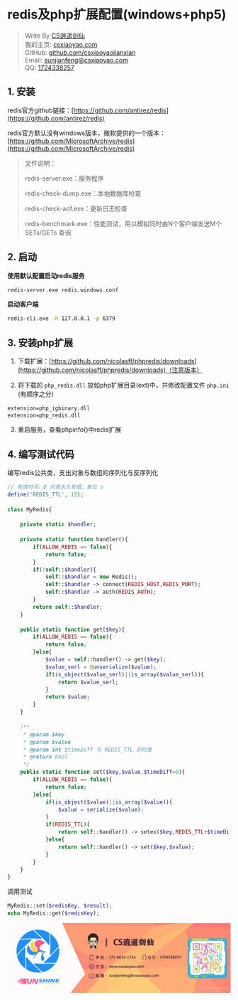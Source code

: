# redis及php扩展配置(windows+php5)
> Write By [CS逍遥剑仙](http://home.ustc.edu.cn/~cssjf/)   
> 我的主页: [csxiaoyao.com](https://csxiaoyao.com)   
> GitHub: [github.com/csxiaoyaojianxian](https://github.com/csxiaoyaojianxian)   
> Email: [sunjianfeng@csxiaoyao.com](mailto:sunjianfeng@csxiaoyao.com)  
> QQ: [1724338257](http://wpa.qq.com/msgrd?uin=1724338257&site=qq&menu=yes)

## 1. 安装

redis官方github链接：[https://github.com/antirez/redis](https://github.com/antirez/redis)

redis官方默认没有windows版本，微软提供的一个版本：[https://github.com/MicrosoftArchive/redis](https://github.com/MicrosoftArchive/redis)

> 文件说明：
>
> redis-server.exe：服务程序 
>
> redis-check-dump.exe：本地数据库检查 
>
> redis-check-aof.exe：更新日志检查 
>
> redis-benchmark.exe：性能测试，用以模拟同时由N个客户端发送M个 SETs/GETs 查询

## 2. 启动

**使用默认配置启动redis服务**

```bash
redis-server.exe redis.windows.conf
```

**启动客户端**

```bash
redis-cli.exe -h 127.0.0.1 -p 6379 
```

## 3. 安装php扩展

1. 下载扩展：[https://github.com/nicolasff/phpredis/downloads](https://github.com/nicolasff/phpredis/downloads)（注意版本）

2. 将下载的 `php_redis.dll` 放如php扩展目录(ext)中，并修改配置文件 `php.ini` (有顺序之分)

```
extension=php_igbinary.dll
extension=php_redis.dll
```
3. 重启服务，查看phpinfo()中redis扩展

## 4. 编写测试代码

编写redis公共类，支出对象与数组的序列化与反序列化

```php
// 有效时间，0 代表永久有效，单位 s
define('REDIS_TTL', 15);

class MyRedis{

    private static $handler;

    private static function handler(){
        if(ALLOW_REDIS == false){
            return false;
        }
        if(!self::$handler){
            self::$handler = new Redis();
            self::$handler -> connect(REDIS_HOST,REDIS_PORT);
            self::$handler -> auth(REDIS_AUTH);
        }
        return self::$handler;
    }

    public static function get($key){
        if(ALLOW_REDIS == false){
            return false;
        }else{
            $value = self::handler() -> get($key);
            $value_serl = @unserialize($value);
            if(is_object($value_serl)||is_array($value_serl)){
                return $value_serl;
            }
            return $value;
        }
    }

    /**
     * @param $key
     * @param $value
     * @param int $timeDiff 与 REDIS_TTL 的时差
     * @return bool
     */
    public static function set($key,$value,$timeDiff=0){
        if(ALLOW_REDIS == false){
            return false;
        }else{
            if(is_object($value)||is_array($value)){
                $value = serialize($value);
            }
            if(REDIS_TTL){
                return self::handler() -> setex($key,REDIS_TTL+$timeDiff,$value);
            }else{
                return self::handler() -> set($key,$value);
            }
        }
    }
}
```

调用测试

```php
MyRedis::set($redisKey, $result);
echo MyRedis::get($redisKey);
```

![sign](https://raw.githubusercontent.com/csxiaoyaojianxian/ImageHosting/master/img/sign.jpg)